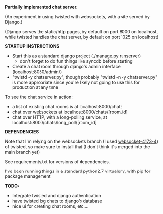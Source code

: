 **Partially implemented chat server.**



(An experiment in using twisted with websockets, with a site served by Django.)

(Django serves the static/http pages, by default on port 8000 on localhost, while twisted handles the chat server, by default on port 1025 on localhost)


**STARTUP INSTRUCTIONS**


* Start this as a standard django project (./manage.py runserver) 
  * don't forget to do fun things like syncdb before starting
* Create a chat room through django's admin interface (localhost:8080/admin/)
* "twistd -y chatserver.py", though probably "twistd -n -y chatserver.py" is more appropriate since you're likely not going to use this for production at any time

To see the chat service in action: 
* a list of existing chat rooms is at localhost:8000/chats
* chat over websockets at localhost:8000/chats/[room_id]
* chat over HTTP, with a long-polling service, at localhost:8000/chats/long_poll/[room_id]

**DEPENDENCIES**

Note that I'm relying on the websockets branch (I used [websocket-4173-4](https://github.com/twisted/twisted/tree/websocket-4173-4)) of twisted, so make sure to install that (I don't think it's merged into the main branch yet)   

See requirements.txt for versions of dependencies. 

I've been running things in a standard python2.7 virtualenv, with pip for package management

**TODO:**
 * Integrate twisted and django authentication
 * have twisted log chats to django's database
 * nice ui for creating chat rooms, etc....
